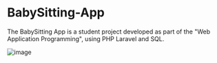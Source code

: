 # BabySitting-App
The BabySitting App is a student project developed as part of the "Web Application Programming", using PHP Laravel and SQL.

![image](https://github.com/Emilciak/BabySitting-App/assets/123416845/c49ac7ac-874f-4865-879c-21911aa39a23)

